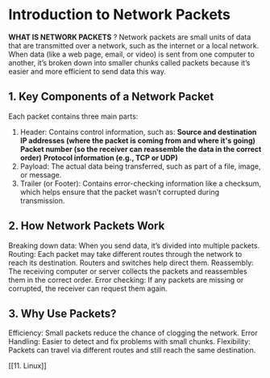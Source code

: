 ```table-of-contents
```
# Introduction to Network Packets
**WHAT IS NETWORK PACKETS** ?
Network packets are small units of data that are transmitted over a network, such as the internet or a local network. When data (like a web page, email, or video) is sent from one computer to another, it’s broken down into smaller chunks called packets because it’s easier and more efficient to send data this way.
## 1. Key Components of a Network Packet
Each packet contains three main parts:
1. Header: Contains control information, such as:
**Source and destination IP addresses (where the packet is coming from and where it's going)**
**Packet number (so the receiver can reassemble the data in the correct order)**
**Protocol information (e.g., TCP or UDP)**
1. Payload: The actual data being transferred, such as part of a file, image, or message.
2. Trailer (or Footer): Contains error-checking information like a checksum, which helps ensure that the packet wasn't corrupted during transmission.
## 2. How Network Packets Work
Breaking down data: When you send data, it’s divided into multiple packets.
Routing: Each packet may take different routes through the network to reach its destination. Routers and switches help direct them.
Reassembly: The receiving computer or server collects the packets and reassembles them in the correct order.
Error checking: If any packets are missing or corrupted, the receiver can request them again.
## 3. Why Use Packets?
Efficiency: Small packets reduce the chance of clogging the network.
Error Handling: Easier to detect and fix problems with small chunks.
Flexibility: Packets can travel via different routes and still reach the same destination.

[[11. Linux]]